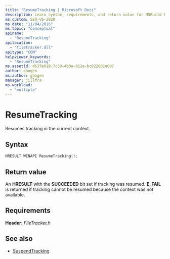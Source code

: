 ```yaml
---
title: "ResumeTracking | Microsoft Docs"
description: Learn syntax, requirements, and return value for MSBuild ResumeTracking, which resumes tracking in the current context.
ms.custom: SEO-VS-2020
ms.date: "11/04/2016"
ms.topic: "conceptual"
apiname:
  - "ResumeTracking"
apilocation:
  - "filetracker.dll"
apitype: "COM"
helpviewer_keywords:
  - "ResumeTracking"
ms.assetid: d637e019-7c50-4b0a-812e-bc822001e697
author: ghogen
ms.author: ghogen
manager: jillfra
ms.workload:
  - "multiple"
---
```

# ResumeTracking

Resumes tracking in the current context.

## Syntax

```cpp
HRESULT WINAPI ResumeTracking();
```

## Return value

 An **HRESULT** with the **SUCCEEDED** bit set if tracking was resumed. **E_FAIL** is returned if tracking cannot be resumed because the context was not available.

## Requirements

 **Header:** *FileTracker.h*

## See also

- [SuspendTracking](../msbuild/suspendtracking.md)